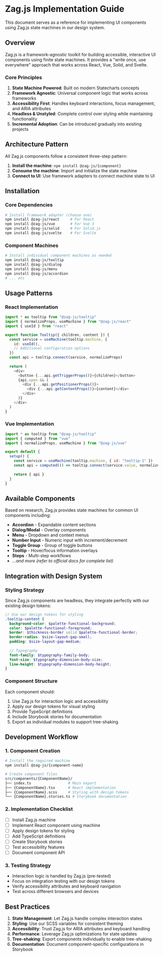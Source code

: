 # Zag.js Implementation Guide

This document serves as a reference for implementing UI components using Zag.js state machines in our design system.

## Overview

Zag.js is a framework-agnostic toolkit for building accessible, interactive UI components using finite state machines. It provides a "write once, use everywhere" approach that works across React, Vue, Solid, and Svelte.

### Core Principles

1. **State Machine Powered**: Built on modern Statecharts concepts
2. **Framework Agnostic**: Universal component logic that works across frameworks
3. **Accessibility First**: Handles keyboard interactions, focus management, and ARIA attributes
4. **Headless & Unstyled**: Complete control over styling while maintaining functionality
5. **Incremental Adoption**: Can be introduced gradually into existing projects

## Architecture Pattern

All Zag.js components follow a consistent three-step pattern:

1. **Install the machine**: `npm install @zag-js/{component}`
2. **Consume the machine**: Import and initialize the state machine
3. **Connect to UI**: Use framework adapters to connect machine state to UI

## Installation

### Core Dependencies
```bash
# Install framework adapter (choose one)
npm install @zag-js/react     # For React
npm install @zag-js/vue       # For Vue 3
npm install @zag-js/solid     # For Solid.js
npm install @zag-js/svelte    # For Svelte
```

### Component Machines
```bash
# Install individual component machines as needed
npm install @zag-js/tooltip
npm install @zag-js/dialog
npm install @zag-js/menu
npm install @zag-js/accordion
# ... etc
```

## Usage Patterns

### React Implementation
```javascript
import * as tooltip from "@zag-js/tooltip"
import { normalizeProps, useMachine } from "@zag-js/react"
import { useId } from "react"

export function Tooltip({ children, content }) {
  const service = useMachine(tooltip.machine, { 
    id: useId(),
    // Additional configuration options
  })
  const api = tooltip.connect(service, normalizeProps)
  
  return (
    <div>
      <button {...api.getTriggerProps()}>{children}</button>
      {api.open && (
        <div {...api.getPositionerProps()}>
          <div {...api.getContentProps()}>{content}</div>
        </div>
      )}
    </div>
  )
}
```

### Vue Implementation
```javascript
import * as tooltip from "@zag-js/tooltip"
import { computed } from "vue"
import { normalizeProps, useMachine } from "@zag-js/vue"

export default {
  setup() {
    const service = useMachine(tooltip.machine, { id: "tooltip-1" })
    const api = computed(() => tooltip.connect(service.value, normalizeProps))
    
    return { api }
  }
}
```

## Available Components

Based on research, Zag.js provides state machines for common UI components including:

- **Accordion** - Expandable content sections
- **Dialog/Modal** - Overlay components
- **Menu** - Dropdown and context menus  
- **Number Input** - Numeric input with increment/decrement
- **Toggle Group** - Group of toggle buttons
- **Tooltip** - Hover/focus information overlays
- **Steps** - Multi-step workflows
- *...and more (refer to official docs for complete list)*

## Integration with Design System

### Styling Strategy
Since Zag.js components are headless, they integrate perfectly with our existing design tokens:

```scss
// Use our design tokens for styling
.tooltip-content {
  background-color: $palette-functional-background;
  color: $palette-functional-foreground;
  border: $thickness-border solid $palette-functional-border;
  border-radius: $size-layout-gap-small;
  padding: $size-layout-gap-medium;
  
  // Typography
  font-family: $typography-family-body;
  font-size: $typography-dimension-body-size;
  line-height: $typography-dimension-body-height;
}
```

### Component Structure
Each component should:
1. Use Zag.js for interaction logic and accessibility
2. Apply our design tokens for visual styling
3. Provide TypeScript definitions
4. Include Storybook stories for documentation
5. Export as individual modules to support tree-shaking

## Development Workflow

### 1. Component Creation
```bash
# Install the required machine
npm install @zag-js/{component-name}

# Create component files
src/components/{ComponentName}/
├── index.ts                 # Main export
├── {ComponentName}.tsx      # React implementation
├── {ComponentName}.scss     # Styling with design tokens
└── {ComponentName}.stories.ts # Storybook documentation
```

### 2. Implementation Checklist
- [ ] Install Zag.js machine
- [ ] Implement React component using machine
- [ ] Apply design tokens for styling
- [ ] Add TypeScript definitions
- [ ] Create Storybook stories
- [ ] Test accessibility features
- [ ] Document component API

### 3. Testing Strategy
- Interaction logic is handled by Zag.js (pre-tested)
- Focus on integration testing with our design tokens
- Verify accessibility attributes and keyboard navigation
- Test across different browsers and devices

## Best Practices

1. **State Management**: Let Zag.js handle complex interaction states
2. **Styling**: Use our SCSS variables for consistent theming
3. **Accessibility**: Trust Zag.js for ARIA attributes and keyboard handling
4. **Performance**: Leverage Zag.js optimizations for state updates
5. **Tree-shaking**: Export components individually to enable tree-shaking
6. **Documentation**: Document component-specific configurations in Storybook
